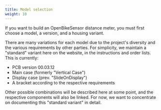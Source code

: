 ```yaml
---
title: Model selection
weight: 10
---
```


If you want to build an OpenBikeSensor distance meter, you must first choose a model, a version, and a housing variant.

There are many variations for each model due to the project's diversity and the various requirements by other parties. For simplicity, we maintain a "standard" variant here on the website, in the instructions and order lists. This is currently:

* PCB version 00.03.12
* Main case (formerly "Vertical Case")
* Display case (prev. "SlideOnDisplay")
* A bracket according to the respective requirements

Other possible combinations will be described here at some point, and the respective components will also be linked. For now, we want to concentrate on documenting this "standard variant" in detail.
